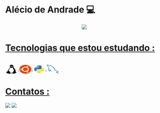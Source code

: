 # Alécio de Andrade 💻

<div align="center">
  <a href="https://github.com/AleciodeAndrade">
  <img height="180em" src="https://github-readme-stats.vercel.app/api?username=AleciodeAndrade&show_icons=true&theme=dark&include_all_commits=true&count_private=true"/>
</div>

# Tecnologias que estou estudando :

<div style="display: inline_block"><br>
  <img align="center" alt="Alecio-LX" height="30" width="40" src="https://raw.githubusercontent.com/devicons/devicon/master/icons/linux/linux-plain.svg">
  <img align="center" alt="Alecio-UB" height="30" width="40" src="https://raw.githubusercontent.com/devicons/devicon/master/icons/ubuntu/ubuntu-plain.svg">
  <img align="center" alt="Alecio-Python" height="30" width="40" src="https://raw.githubusercontent.com/devicons/devicon/master/icons/python/python-original.svg">
  <img align="center" alt="Alecio-mysql" height="30" width="40" src="https://raw.githubusercontent.com/devicons/devicon/master/icons/mysql/mysql-plain.svg">
  
  ##
 
 # Contatos :
<div> 
  <a href = "mailto:alecioandradephone@gmail.com"><img src="https://img.shields.io/badge/-Gmail-%23333?style=for-the-badge&logo=gmail&logoColor=white" target="_blank"></a>
  <a href="https://www.linkedin.com/in/al%C3%A9cio-andrade-068282209/" target="_blank"><img src="https://img.shields.io/badge/-LinkedIn-%230077B5?style=for-the-badge&logo=linkedin&logoColor=white" target="_blank"></a> 
 
</div>
